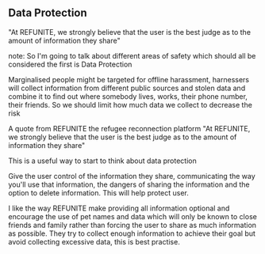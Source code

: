##  Data Protection

"At REFUNITE, we strongly believe that the user is the best judge as to the amount of information they share"

note:
  So I'm going to talk about different areas of safety which should all be considered the first is Data Protection

  Marginalised people might be targeted for offline harassment, harnessers will collect information from different public sources and stolen data and combine it to find out where somebody lives, works, their phone number, their friends. So we should limit how much data we collect to decrease the risk

  A quote from REFUNITE the refugee reconnection platform
  "At REFUNITE, we strongly believe that the user is the best judge as to the amount of information they share" 

  This is a useful way to start to think about data protection

  Give the user control of the information they share, communicating the way you'll use that information, the dangers of sharing the information and the option to delete information. This will help protect user.

  I like the way REFUNITE make providing all information optional and encourage the use of pet names and data which will only be known to close friends and family rather than forcing the user to share as much information as possible. They try to collect enough information to achieve their goal but avoid collecting excessive data, this is best practise. 
